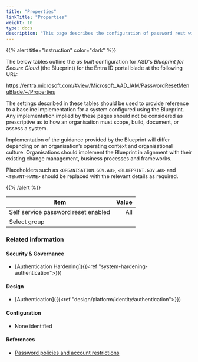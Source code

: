 ```yaml
---
title: "Properties"
linkTitle: "Properties"
weight: 10
type: docs
description: "This page describes the configuration of password rest within Microsoft Entra ID associated with systems built according to the guidance provided by ASD's Blueprint for Secure Cloud."
---
```


{{% alert title="Instruction" color="dark" %}}
 
The below tables outline the *as built* configuration for ASD's *Blueprint for Secure Cloud* (the Blueprint) for the Entra ID portal blade at the following URL:

https://entra.microsoft.com/#view/Microsoft_AAD_IAM/PasswordResetMenuBlade/~/Properties
 
The settings described in these tables should be used to provide reference to a baseline implementation for a system configured using the Blueprint. Any implementation implied by these pages should not be considered as prescriptive as to how an organisation must scope, build, document, or assess a system.

Implementation of the guidance provided by the Blueprint will differ depending on an organisation’s operating context and organisational culture. Organisations should implement the Blueprint in alignment with their existing change management, business processes and frameworks.

Placeholders such as `<ORGANISATION.GOV.AU>`, `<BLUEPRINT.GOV.AU>` and `<TENANT-NAME>` should be replaced with the relevant details as required.

{{% /alert %}}

| Item                                |           Value |
| ----------------------------------- | --------------: |
| Self service password reset enabled |             All |
| Select group                        |                 |


### Related information

#### Security & Governance

* [Authentication Hardening]({{<ref "system-hardening-authentication">}})
  
#### Design

* [Authentication]({{<ref "design/platform/identity/authentication">}})
  
#### Configuration

* None identified

#### References

* [Password policies and account restrictions](https://learn.microsoft.com/entra/identity/authentication/concept-sspr-policy#administrator-password-policy-differences)

